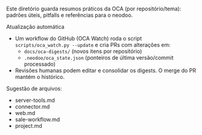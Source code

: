 Este diretório guarda resumos práticos da OCA (por repositório/tema): padrões úteis, pitfalls e referências para o neodoo.

Atualização automática
- Um workflow do GitHub (OCA Watch) roda o script `scripts/oca_watch.py --update` e cria PRs com alterações em:
	- `docs/oca-digests/` (novos itens por repositório)
	- `.neodoo/oca_state.json` (ponteiros de última versão/commit processado)
- Revisões humanas podem editar e consolidar os digests. O merge do PR mantém o histórico.

Sugestão de arquivos:
- server-tools.md
- connector.md
- web.md
- sale-workflow.md
- project.md
